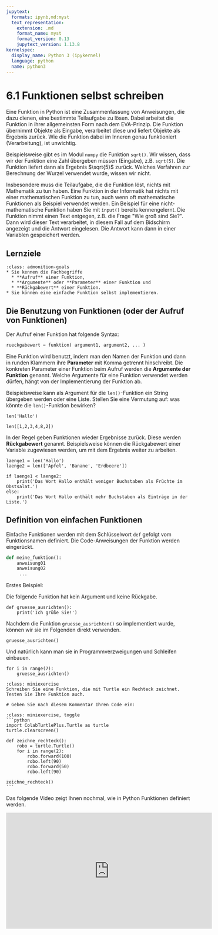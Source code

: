 ```yaml
---
jupytext:
  formats: ipynb,md:myst
  text_representation:
    extension: .md
    format_name: myst
    format_version: 0.13
    jupytext_version: 1.13.8
kernelspec:
  display_name: Python 3 (ipykernel)
  language: python
  name: python3
---
```


# 6.1 Funktionen selbst schreiben

Eine Funktion in Python ist eine Zusammenfassung von Anweisungen, die dazu
dienen, eine bestimmte Teilaufgabe zu lösen. Dabei arbeitet die Funktion in
ihrer allgemeinsten Form nach dem EVA-Prinzip. Die Funktion übernimmt Objekte
als Eingabe, verarbeitet diese und liefert Objekte als Ergebnis zurück. Wie die
Funktion dabei im Inneren genau funktioniert (Verarbeitung), ist unwichtig.

Beispielsweise gibt es im Modul `numpy` die Funktion `sqrt()`. Wir wissen, dass
wir der Funktion eine Zahl übergeben müssen (Eingabe), z.B. `sqrt(5)`. Die
Funktion liefert dann als Ergebnis $\sqrt{5}$ zurück. Welches Verfahren zur
Berechnung der Wurzel verwendet wurde, wissen wir nicht. 

Insbesondere muss die Teilaufgabe, die die Funktion löst, nichts mit Mathematik
zu tun haben. Eine Funktion in der Informatik hat nichts mit einer
mathematischen Funktion zu tun, auch wenn oft mathematische Funktionen als
Beispiel verwendet werden. Ein Beispiel für eine nicht-mathematische Funktion
haben Sie mit `input()` bereits kennengelernt. Die Funktion nimmt einen Text
entgegen, z.B. die Frage "Wie groß sind Sie?". Dann wird dieser Text
verarbeitet, in diesem Fall auf dem Bidschirm angezeigt und die Antwort
eingelesen. Die Antwort kann dann in einer Variablen gespeichert werden.

## Lernziele

```{admonition} Lernziele
:class: admonition-goals
* Sie kennen die Fachbegriffe 
  * **Aufruf** einer Funktion,
  * **Argumente** oder **Parameter** einer Funktion und
  * **Rückgabewert** einer Funktion.
* Sie können eine einfache Funktion selbst implementieren.
```

## Die Benutzung von Funktionen (oder der Aufruf von Funktionen)

Der Aufruf einer Funktion hat folgende Syntax:

```python
rueckgabewert = funktion( argument1, argument2, ... )
```

Eine Funktion wird benutzt, indem man den Namen der Funktion und dann in runden
Klammern ihre **Parameter** mit Komma getrennt hinschreibt. Die konkreten Parameter einer
Funktion beim Aufruf werden die **Argumente der Funktion** genannt. Welche
Argumente für eine Funktion verwendet werden dürfen, hängt von der
Implementierung der Funktion ab.

Beispielsweise kann als Argument für die `len()`-Funktion ein String übergeben
werden oder eine Liste. Stellen Sie eine Vermutung auf: was könnte die
`len()`-Funktion bewirken?

```{code-cell} ipython3
len('Hallo')
```

```{code-cell} ipython3
len([1,2,3,4,8,2])
```

In der Regel geben Funktionen wieder Ergebnisse zurück. Diese werden
**Rückgabewert** genannt. Beispielsweise können die Rückgabewert einer Variable
zugewiesen werden, um mit dem Ergebnis weiter zu arbeiten.

```{code-cell} ipython3
laenge1 = len('Hallo')
laenge2 = len(['Apfel', 'Banane', 'Erdbeere'])

if laenge1 < laenge2:
    print('Das Wort Hallo enthält weniger Buchstaben als Früchte im Obstsalat.')
else:
    print('Das Wort Hallo enthält mehr Buchstaben als Einträge in der Liste.')
```

## Definition von einfachen Funktionen

Einfache Funktionen werden mit dem Schlüsselwort `def` gefolgt vom
Funktionsnamen definiert. Die Code-Anweisungen der Funktion werden eingerückt. 

```python
def meine_funktion():
    anweisung01
    anweisung02
     ...

```

Erstes Beispiel:

Die folgende Funktion hat kein Argument und keine Rückgabe.

```{code-cell} ipython3
def gruesse_ausrichten():
    print('Ich grüße Sie!')
```

Nachdem die Funktion `gruesse_ausrichten()` so implementiert wurde, können wir
sie im Folgenden direkt verwenden.

```{code-cell} ipython3
gruesse_ausrichten()
```

Und natürlich kann man sie in Programmverzweigungen und Schleifen einbauen.

```{code-cell} ipython3
for i in range(7):
    gruesse_ausrichten()
```

```{admonition} Mini-Übung
:class: miniexercise
Schreiben Sie eine Funktion, die mit Turtle ein Rechteck zeichnet. Testen Sie Ihre Funktion auch.
```

```{code-cell} ipython3
# Geben Sie nach diesem Kommentar Ihren Code ein:

```

````{admonition} Lösung
:class: miniexercise, toggle
```python
import ColabTurtlePlus.Turtle as turtle
turtle.clearscreen()

def zeichne_rechteck():
    robo = turtle.Turtle()
    for i in range(2):
        robo.forward(100)
        robo.left(90)
        robo.forward(50)
        robo.left(90)
        
zeichne_rechteck()
```
````

Das folgende Video zeigt Ihnen nochmal, wie in Python Funktionen definiert
werden.

<iframe width="560" height="315" src="https://www.youtube.com/embed/LQCfN5HS9xI" title="YouTube video player" frameborder="0" allow="accelerometer; autoplay; clipboard-write; encrypted-media; gyroscope; picture-in-picture; web-share" allowfullscreen></iframe>


